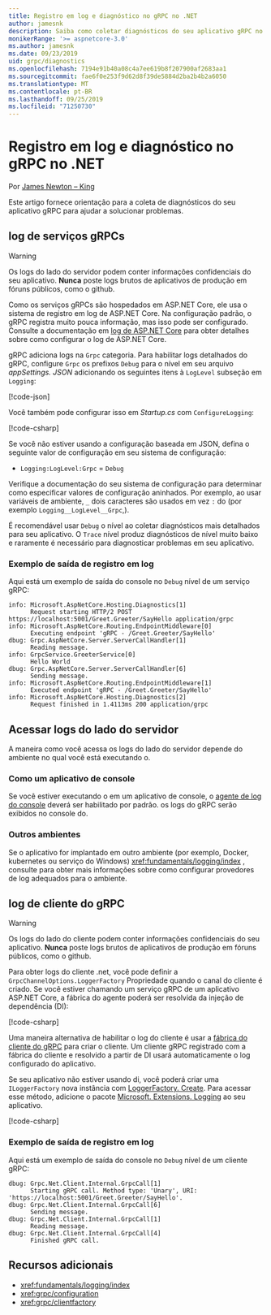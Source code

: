 ```yaml
---
title: Registro em log e diagnóstico no gRPC no .NET
author: jamesnk
description: Saiba como coletar diagnósticos do seu aplicativo gRPC no .NET.
monikerRange: '>= aspnetcore-3.0'
ms.author: jamesnk
ms.date: 09/23/2019
uid: grpc/diagnostics
ms.openlocfilehash: 7194e91b40a08c4a7ee619b8f207900af2683aa1
ms.sourcegitcommit: fae6f0e253f9d62d8f39de5884d2ba2b4b2a6050
ms.translationtype: MT
ms.contentlocale: pt-BR
ms.lasthandoff: 09/25/2019
ms.locfileid: "71250730"
---
```

# <a name="logging-and-diagnostics-in-grpc-on-net"></a>Registro em log e diagnóstico no gRPC no .NET

Por [James Newton – King](https://twitter.com/jamesnk)

Este artigo fornece orientação para a coleta de diagnósticos do seu aplicativo gRPC para ajudar a solucionar problemas.

## <a name="grpc-services-logging"></a>log de serviços gRPCs

> [!WARNING]
> Os logs do lado do servidor podem conter informações confidenciais do seu aplicativo. **Nunca** poste logs brutos de aplicativos de produção em fóruns públicos, como o github.

Como os serviços gRPCs são hospedados em ASP.NET Core, ele usa o sistema de registro em log de ASP.NET Core. Na configuração padrão, o gRPC registra muito pouca informação, mas isso pode ser configurado. Consulte a documentação em [log de ASP.NET Core](xref:fundamentals/logging/index#configuration) para obter detalhes sobre como configurar o log de ASP.NET Core.

gRPC adiciona logs na `Grpc` categoria. Para habilitar logs detalhados do gRPC, configure `Grpc` os prefixos `Debug` para o nível em seu arquivo *appSettings. JSON* adicionando os seguintes itens à `LogLevel` subseção em `Logging`:

[!code-json[](diagnostics/sample/logging-config.json?highlight=7)]

Você também pode configurar isso em *Startup.cs* com `ConfigureLogging`:

[!code-csharp[](diagnostics/sample/logging-config-code.cs?highlight=5)]

Se você não estiver usando a configuração baseada em JSON, defina o seguinte valor de configuração em seu sistema de configuração:

* `Logging:LogLevel:Grpc` = `Debug`

Verifique a documentação do seu sistema de configuração para determinar como especificar valores de configuração aninhados. Por exemplo, ao usar variáveis de ambiente, `_` dois caracteres são usados em vez `:` do (por exemplo `Logging__LogLevel__Grpc`,).

É recomendável usar `Debug` o nível ao coletar diagnósticos mais detalhados para seu aplicativo. O `Trace` nível produz diagnósticos de nível muito baixo e raramente é necessário para diagnosticar problemas em seu aplicativo.

### <a name="sample-logging-output"></a>Exemplo de saída de registro em log

Aqui está um exemplo de saída do console no `Debug` nível de um serviço gRPC:

```console
info: Microsoft.AspNetCore.Hosting.Diagnostics[1]
      Request starting HTTP/2 POST https://localhost:5001/Greet.Greeter/SayHello application/grpc
info: Microsoft.AspNetCore.Routing.EndpointMiddleware[0]
      Executing endpoint 'gRPC - /Greet.Greeter/SayHello'
dbug: Grpc.AspNetCore.Server.ServerCallHandler[1]
      Reading message.
info: GrpcService.GreeterService[0]
      Hello World
dbug: Grpc.AspNetCore.Server.ServerCallHandler[6]
      Sending message.
info: Microsoft.AspNetCore.Routing.EndpointMiddleware[1]
      Executed endpoint 'gRPC - /Greet.Greeter/SayHello'
info: Microsoft.AspNetCore.Hosting.Diagnostics[2]
      Request finished in 1.4113ms 200 application/grpc
```

## <a name="access-server-side-logs"></a>Acessar logs do lado do servidor

A maneira como você acessa os logs do lado do servidor depende do ambiente no qual você está executando o.

### <a name="as-a-console-app"></a>Como um aplicativo de console

Se você estiver executando o em um aplicativo de console, o [agente de log do console](xref:fundamentals/logging/index#console-provider) deverá ser habilitado por padrão. os logs do gRPC serão exibidos no console do.

### <a name="other-environments"></a>Outros ambientes

Se o aplicativo for implantado em outro ambiente (por exemplo, Docker, kubernetes ou serviço do Windows) <xref:fundamentals/logging/index> , consulte para obter mais informações sobre como configurar provedores de log adequados para o ambiente.

## <a name="grpc-client-logging"></a>log de cliente do gRPC

> [!WARNING]
> Os logs do lado do cliente podem conter informações confidenciais do seu aplicativo. **Nunca** poste logs brutos de aplicativos de produção em fóruns públicos, como o github.

Para obter logs do cliente .net, você pode definir a `GrpcChannelOptions.LoggerFactory` Propriedade quando o canal do cliente é criado. Se você estiver chamando um serviço gRPC de um aplicativo ASP.NET Core, a fábrica do agente poderá ser resolvida da injeção de dependência (DI):

[!code-csharp[](diagnostics/sample/net-client-dependency-injection.cs?highlight=7,16)]

Uma maneira alternativa de habilitar o log do cliente é usar a [fábrica do cliente do gRPC](xref:grpc/clientfactory) para criar o cliente. Um cliente gRPC registrado com a fábrica do cliente e resolvido a partir de DI usará automaticamente o log configurado do aplicativo.

Se seu aplicativo não estiver usando di, você poderá criar uma `ILoggerFactory` nova instância com [LoggerFactory. Create](xref:Microsoft.Extensions.Logging.LoggerFactory.Create*). Para acessar esse método, adicione o pacote [Microsoft. Extensions. Logging](https://www.nuget.org/packages/microsoft.extensions.logging/) ao seu aplicativo.

[!code-csharp[](diagnostics/sample/net-client-loggerfactory-create.cs?highlight=1,8)]

### <a name="sample-logging-output"></a>Exemplo de saída de registro em log

Aqui está um exemplo de saída do console no `Debug` nível de um cliente gRPC:

```console
dbug: Grpc.Net.Client.Internal.GrpcCall[1]
      Starting gRPC call. Method type: 'Unary', URI: 'https://localhost:5001/Greet.Greeter/SayHello'.
dbug: Grpc.Net.Client.Internal.GrpcCall[6]
      Sending message.
dbug: Grpc.Net.Client.Internal.GrpcCall[1]
      Reading message.
dbug: Grpc.Net.Client.Internal.GrpcCall[4]
      Finished gRPC call.
```

## <a name="additional-resources"></a>Recursos adicionais

* <xref:fundamentals/logging/index>
* <xref:grpc/configuration>
* <xref:grpc/clientfactory>

